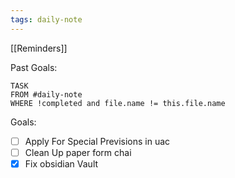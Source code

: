 ```yaml
---
tags: daily-note
---
```

[[Reminders]]

Past Goals:
```dataview
TASK
FROM #daily-note 
WHERE !completed and file.name != this.file.name
```

Goals:
- [ ] Apply For Special Previsions in uac
- [ ] Clean Up paper form chai
- [x] Fix obsidian Vault